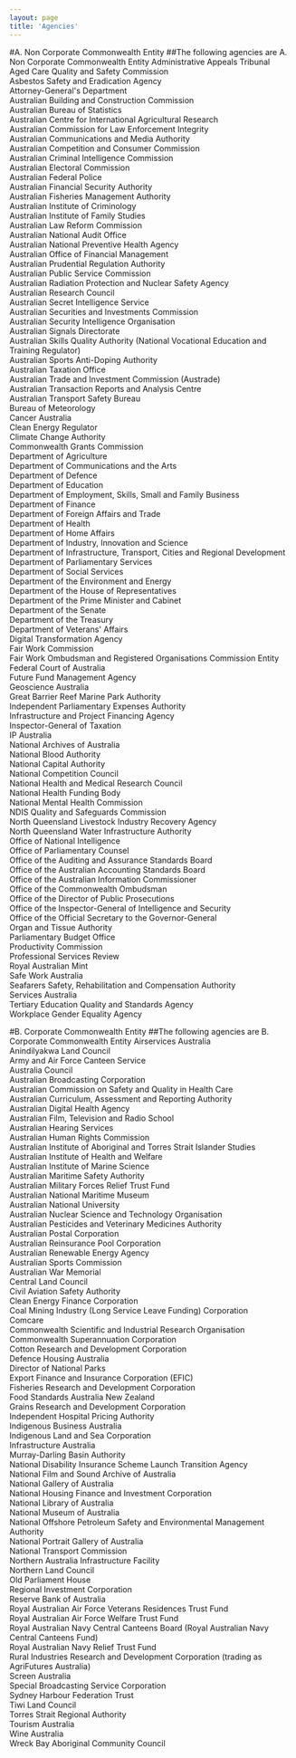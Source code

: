 ```yaml
---
layout: page
title: 'Agencies'
---
```

            
#A. Non Corporate Commonwealth Entity
##The following agencies are A. Non Corporate Commonwealth Entity
Administrative Appeals Tribunal  
Aged Care Quality and Safety Commission  
Asbestos Safety and Eradication Agency  
Attorney-General's Department  
Australian Building and Construction Commission  
Australian Bureau of Statistics  
Australian Centre for International Agricultural Research  
Australian Commission for Law Enforcement Integrity  
Australian Communications and Media Authority  
Australian Competition and Consumer Commission  
Australian Criminal Intelligence Commission  
Australian Electoral Commission  
Australian Federal Police  
Australian Financial Security Authority  
Australian Fisheries Management Authority  
Australian Institute of Criminology  
Australian Institute of Family Studies  
Australian Law Reform Commission  
Australian National Audit Office  
Australian National Preventive Health Agency  
Australian Office of Financial Management  
Australian Prudential Regulation Authority  
Australian Public Service Commission  
Australian Radiation Protection and Nuclear Safety Agency  
Australian Research Council  
Australian Secret Intelligence Service  
Australian Securities and Investments Commission  
Australian Security Intelligence Organisation  
Australian Signals Directorate  
Australian Skills Quality Authority (National Vocational Education and Training Regulator)  
Australian Sports Anti-Doping Authority  
Australian Taxation Office  
Australian Trade and Investment Commission (Austrade)  
Australian Transaction Reports and Analysis Centre  
Australian Transport Safety Bureau  
Bureau of Meteorology  
Cancer Australia  
Clean Energy Regulator  
Climate Change Authority  
Commonwealth Grants Commission  
Department of Agriculture  
Department of Communications and the Arts  
Department of Defence  
Department of Education  
Department of Employment, Skills, Small and Family Business  
Department of Finance  
Department of Foreign Affairs and Trade  
Department of Health  
Department of Home Affairs  
Department of Industry, Innovation and Science  
Department of Infrastructure, Transport, Cities and Regional Development  
Department of Parliamentary Services  
Department of Social Services  
Department of the Environment and Energy  
Department of the House of Representatives  
Department of the Prime Minister and Cabinet  
Department of the Senate  
Department of the Treasury  
Department of Veterans' Affairs  
Digital Transformation Agency  
Fair Work Commission  
Fair Work Ombudsman and Registered Organisations Commission Entity  
Federal Court of Australia  
Future Fund Management Agency  
Geoscience Australia  
Great Barrier Reef Marine Park Authority  
Independent Parliamentary Expenses Authority  
Infrastructure and Project Financing Agency  
Inspector-General of Taxation  
IP Australia  
National Archives of Australia  
National Blood Authority  
National Capital Authority  
National Competition Council  
National Health and Medical Research Council  
National Health Funding Body  
National Mental Health Commission  
NDIS Quality and Safeguards Commission  
North Queensland Livestock Industry Recovery Agency  
North Queensland Water Infrastructure Authority  
Office of National Intelligence  
Office of Parliamentary Counsel  
Office of the Auditing and Assurance Standards Board  
Office of the Australian Accounting Standards Board  
Office of the Australian Information Commissioner  
Office of the Commonwealth Ombudsman  
Office of the Director of Public Prosecutions  
Office of the Inspector-General of Intelligence and Security  
Office of the Official Secretary to the Governor-General  
Organ and Tissue Authority  
Parliamentary Budget Office  
Productivity Commission  
Professional Services Review  
Royal Australian Mint  
Safe Work Australia  
Seafarers Safety, Rehabilitation and Compensation Authority  
Services Australia  
Tertiary Education Quality and Standards Agency  
Workplace Gender Equality Agency  

#B. Corporate Commonwealth Entity
##The following agencies are B. Corporate Commonwealth Entity
Airservices Australia  
Anindilyakwa Land Council  
Army and Air Force Canteen Service  
Australia Council  
Australian Broadcasting Corporation  
Australian Commission on Safety and Quality in Health Care  
Australian Curriculum, Assessment and Reporting Authority  
Australian Digital Health Agency  
Australian Film, Television and Radio School  
Australian Hearing Services  
Australian Human Rights Commission  
Australian Institute of Aboriginal and Torres Strait Islander Studies  
Australian Institute of Health and Welfare  
Australian Institute of Marine Science  
Australian Maritime Safety Authority  
Australian Military Forces Relief Trust Fund  
Australian National Maritime Museum  
Australian National University  
Australian Nuclear Science and Technology Organisation  
Australian Pesticides and Veterinary Medicines Authority  
Australian Postal Corporation  
Australian Reinsurance Pool Corporation  
Australian Renewable Energy Agency  
Australian Sports Commission  
Australian War Memorial  
Central Land Council  
Civil Aviation Safety Authority  
Clean Energy Finance Corporation  
Coal Mining Industry (Long Service Leave Funding) Corporation  
Comcare  
Commonwealth Scientific and Industrial Research Organisation  
Commonwealth Superannuation Corporation  
Cotton Research and Development Corporation  
Defence Housing Australia  
Director of National Parks  
Export Finance and Insurance Corporation (EFIC)  
Fisheries Research and Development Corporation  
Food Standards Australia New Zealand  
Grains Research and Development Corporation  
Independent Hospital Pricing Authority  
Indigenous Business Australia  
Indigenous Land and Sea Corporation  
Infrastructure Australia  
Murray-Darling Basin Authority  
National Disability Insurance Scheme Launch Transition Agency  
National Film and Sound Archive of Australia  
National Gallery of Australia  
National Housing Finance and Investment Corporation  
National Library of Australia  
National Museum of Australia  
National Offshore Petroleum Safety and Environmental Management Authority  
National Portrait Gallery of Australia  
National Transport Commission  
Northern Australia Infrastructure Facility  
Northern Land Council  
Old Parliament House  
Regional Investment Corporation  
Reserve Bank of Australia  
Royal Australian Air Force Veterans Residences Trust Fund  
Royal Australian Air Force Welfare Trust Fund  
Royal Australian Navy Central Canteens Board (Royal Australian Navy Central Canteens Fund)  
Royal Australian Navy Relief Trust Fund  
Rural Industries Research and Development Corporation (trading as AgriFutures Australia)  
Screen Australia  
Special Broadcasting Service Corporation  
Sydney Harbour Federation Trust  
Tiwi Land Council  
Torres Strait Regional Authority  
Tourism Australia  
Wine Australia  
Wreck Bay Aboriginal Community Council  

